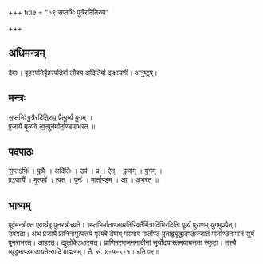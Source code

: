 +++
title = "०९ सप्तभिः पुत्रैरदितिरुप"

+++
## अधिमन्त्रम्
देवाः। बृहस्पतिर्बृहस्पतिर्वा लौक्य अदितिर्वा दाक्षायणी। अनुष्टुप्।

## मन्त्रः
स॒प्तभिः॑ पु॒त्रैरदि॑ति॒रुप॒ प्रैत्पू॒र्व्यं यु॒गम् ।  
प्र॒जायै॑ मृ॒त्यवे॑ त्व॒त्पुन॑र्मार्ता॒ण्डमाभ॑रत् ॥

## पदपाठः
स॒प्तऽभिः॑ । पु॒त्रैः । अदि॑तिः । उप॑ । प्र । ऐ॒त् । पू॒र्व्यम् । यु॒गम् ।  
प्र॒ऽजायै॑ । मृ॒त्यवे॑ । त्व॒त् । पुनः॑ । मा॒र्ता॒ण्डम् । आ । अ॒भ॒र॒त् ॥

## भाष्यम्
पूर्वमन्त्रोक्त एवार्थह् पुनरत्रोच्यते। सप्तभिर्माताण्डव्यतिरिक्तैर्मित्रादिभिरदितिः पूर्व्यं पुराणम् युगमुपप्रैत्। उपगता। अथ प्रजायै प्रानिनामुत्पत्तये मृत्यवे तेषाम् मरणाय मार्ताण्डं म्रुताद्व्यृद्धादण्डाज्जातं मार्ताण्डनामानं सुर्यं पुनराभरत्। आहरत्। द्युलोकेऽधारयत्। प्राणिमरणजननादीनां सूर्योदयास्तमयायत्तता स्फुटा। तस्यै व्यृद्धमाण्डमजायतेत्यादि ब्राह्मणम्। तै. सं. ६-५-६-१। इति॥९॥
